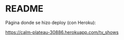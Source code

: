# README

Página donde se hizo deploy (con Heroku):

https://calm-plateau-30886.herokuapp.com/tv_shows

